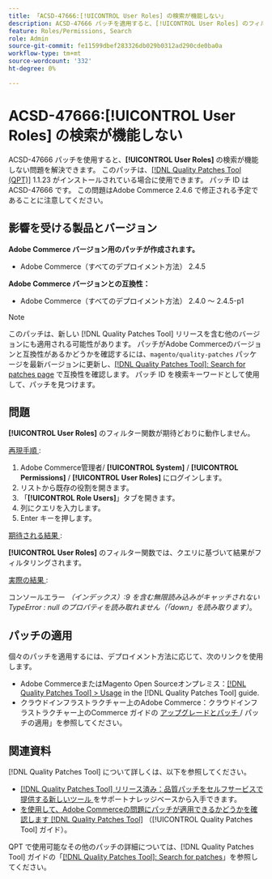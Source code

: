 ```yaml
---
title: 「ACSD-47666:[!UICONTROL User Roles] の検索が機能しない」
description: ACSD-47666 パッチを適用すると、[!UICONTROL User Roles] のフィルター関数が期待どおりに動作しないAdobe Commerceの問題を修正できます。
feature: Roles/Permissions, Search
role: Admin
source-git-commit: fe11599dbef283326db029b0312ad290cde0ba0a
workflow-type: tm+mt
source-wordcount: '332'
ht-degree: 0%

---
```


# ACSD-47666:**[!UICONTROL User Roles]** の検索が機能しない

ACSD-47666 パッチを使用すると、**[!UICONTROL User Roles]** の検索が機能しない問題を解決できます。 このパッチは、[[!DNL Quality Patches Tool (QPT)]](https://experienceleague.adobe.com/en/docs/commerce-knowledge-base/kb/announcements/commerce-announcements/magento-quality-patches-released-new-tool-to-self-serve-quality-patches) 1.1.23 がインストールされている場合に使用できます。 パッチ ID は ACSD-47666 です。 この問題はAdobe Commerce 2.4.6 で修正される予定であることに注意してください。

## 影響を受ける製品とバージョン

**Adobe Commerce バージョン用のパッチが作成されます。**

* Adobe Commerce（すべてのデプロイメント方法） 2.4.5

**Adobe Commerce バージョンとの互換性：**

* Adobe Commerce（すべてのデプロイメント方法） 2.4.0 ～ 2.4.5-p1

>[!NOTE]
>
>このパッチは、新しい [!DNL Quality Patches Tool] リリースを含む他のバージョンにも適用される可能性があります。 パッチがAdobe Commerceのバージョンと互換性があるかどうかを確認するには、`magento/quality-patches` パッケージを最新バージョンに更新し、[[!DNL Quality Patches Tool]: Search for patches page](https://experienceleague.adobe.com/tools/commerce-quality-patches/index.html) で互換性を確認します。 パッチ ID を検索キーワードとして使用して、パッチを見つけます。

## 問題

**[!UICONTROL User Roles]** のフィルター関数が期待どおりに動作しません。

<u> 再現手順 </u>:

1. Adobe Commerce管理者/ **[!UICONTROL System]** / **[!UICONTROL Permissions]** / **[!UICONTROL User Roles]** にログインします。
1. リストから既存の役割を開きます。
1. 「**[!UICONTROL Role Users]**」タブを開きます。
1. 列にクエリを入力します。
1. Enter キーを押します。

<u> 期待される結果 </u>:

**[!UICONTROL User Roles]** のフィルター関数では、クエリに基づいて結果がフィルタリングされます。

<u> 実際の結果 </u>:

コンソールエラー _（インデックス）:9 を含む無限読み込みがキャッチされない TypeError : null のプロパティを読み取れません（「down」を読み取ります）_。

## パッチの適用

個々のパッチを適用するには、デプロイメント方法に応じて、次のリンクを使用します。

* Adobe CommerceまたはMagento Open Sourceオンプレミス：[[!DNL Quality Patches Tool] > Usage](/help/tools/quality-patches-tool/usage.md) in the [!DNL Quality Patches Tool] guide.
* クラウドインフラストラクチャー上のAdobe Commerce：クラウドインフラストラクチャー上のCommerce ガイドの [ アップグレードとパッチ ](https://experienceleague.adobe.com/docs/commerce-cloud-service/user-guide/develop/upgrade/apply-patches.html)/ パッチの適用」を参照してください。 

## 関連資料

[!DNL Quality Patches Tool] について詳しくは、以下を参照してください。

* [[!DNL Quality Patches Tool]  リリース済み：品質パッチをセルフサービスで提供する新しいツール ](https://experienceleague.adobe.com/en/docs/commerce-knowledge-base/kb/announcements/commerce-announcements/magento-quality-patches-released-new-tool-to-self-serve-quality-patches) をサポートナレッジベースから入手できます。
* [ を使用して、Adobe Commerceの問題にパッチが適用できるかどうかを確認します  [!DNL Quality Patches Tool]](/help/tools/quality-patches-tool/patches-available-in-qpt/check-patch-for-magento-issue-with-magento-quality-patches.md) （[!UICONTROL Quality Patches Tool] ガイド）。


QPT で使用可能なその他のパッチの詳細については、[!DNL Quality Patches Tool] ガイドの「[[!DNL Quality Patches Tool]: Search for patches](https://experienceleague.adobe.com/tools/commerce-quality-patches/index.html)」を参照してください。
